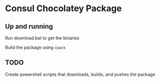 # Consul Chocolatey Package

## Up and running

Run download.bat to get the binaries

Build the package using `cpack`

## TODO

Create powershell scripts that downloads, builds, and pushes the package
